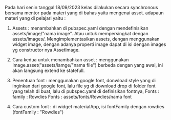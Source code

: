 Pada hari senin tanggal 18/09/2023  kelas dilakukan secara synchronous bersama mentor pada materi yang di bahas yaitu mengenai  asset. adapaun materi yang di pelajari yaitu : 
1. Assets : menambahkan di pubspec.yaml dengan mendefinisikan assets/image/"nama image". Atau untuk mempersingkat dengan assets/images/. 
Mengimplementasikan assets, dengan menggunakan widget image, dengan adanya properti image dapat di isi dengan images yg constructor nya AssetImage.

2. Cara kedua untuk menambahkan asset : menggunakan Image.asset("assets/iamge/"nama file") berbeda dengan yang awal, ini akan langsung extend ke statefull.

3. Penentuan font : menggunakan google font, donwload style yang di inginkan dari google font, lalu file yg di download drop di folder font yang telah di buat, lalu di pubspec.yaml di definisikan fontnya,
 Fonts : 
family : Rowdies
Fonts : 
assets/fonts/Rowdies/nama font

4. Cara custom font : di widget materialApp, isi fontFamily dengan rowdies (fontFamily : "Rowdies")